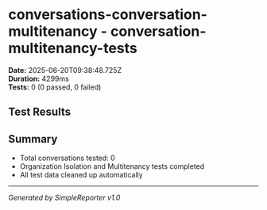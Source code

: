# conversations-conversation-multitenancy - conversation-multitenancy-tests

**Date:** 2025-06-20T09:38:48.725Z  
**Duration:** 4299ms  
**Tests:** 0 (0 passed, 0 failed)

## Test Results



## Summary

- Total conversations tested: 0
- Organization Isolation and Multitenancy tests completed
- All test data cleaned up automatically

---
*Generated by SimpleReporter v1.0*
